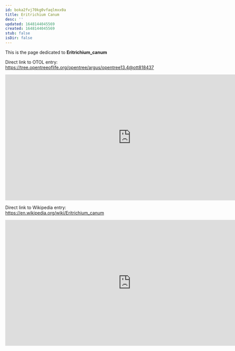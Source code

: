```yaml
---
id: boka2fvj70kg0vfaqlmxx0a
title: Eritrichium Canum
desc: ''
updated: 1648144045569
created: 1648144045569
stub: false
isDir: false
---
```

This is the page dedicated to **Eritrichium_canum**


Direct link to OTOL entry: https://tree.opentreeoflife.org/opentree/argus/opentree13.4@ott818437



<html>
    <body>
    <iframe src="https://tree.opentreeoflife.org/opentree/argus/opentree13.4@ott818437"
    width="800" height="400" frameborder="0" allowfullscreen> </iframe>
    </body>
</html>
    


Direct link to Wikipedia entry: https://en.wikipedia.org/wiki/Eritrichium_canum



<html>
    <body>
    <iframe src="https://en.wikipedia.org/wiki/Eritrichium_canum"
    width="800" height="400" frameborder="0" allowfullscreen> </iframe>
    </body>
</html>
    
